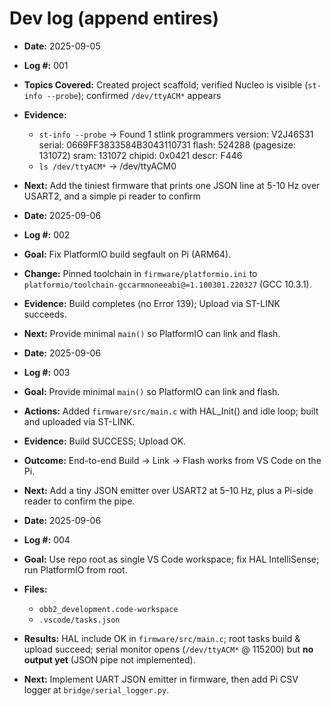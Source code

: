 # Dev log (append entires)

- **Date:** 2025-09-05
- **Log #:** 001
- **Topics Covered:** Created project scaffold; verified Nucleo is visible (`st-info --probe`); confirmed `/dev/ttyACM*` appears
- **Evidence:**
    - `st-info --probe` -> 
                Found 1 stlink programmers
                version:    V2J46S31
                serial:     0669FF3833584B3043110731
                flash:      524288 (pagesize: 131072)
                sram:       131072
                chipid:     0x0421
                descr:      F446
    - `ls /dev/ttyACM*` -> /dev/ttyACM0
- **Next:** Add the tiniest firmware that prints one JSON line at 5-10 Hz over USART2, and a simple pi reader to confirm

- **Date:** 2025-09-06
- **Log #:** 002
- **Goal:** Fix PlatformIO build segfault on Pi (ARM64).
- **Change:** Pinned toolchain in `firmware/platformio.ini` to `platformio/toolchain-gccarmnoneeabi@=1.100301.220327` (GCC 10.3.1).
- **Evidence:** Build completes (no Error 139); Upload via ST-LINK succeeds.
- **Next:** Provide minimal `main()` so PlatformIO can link and flash.


- **Date:** 2025-09-06
- **Log #:** 003
- **Goal:** Provide minimal `main()` so PlatformIO can link and flash.
- **Actions:** Added `firmware/src/main.c` with HAL_Init() and idle loop; built and uploaded via ST-LINK.
- **Evidence:** Build SUCCESS; Upload OK.
- **Outcome:** End-to-end Build -> Link -> Flash works from VS Code on the Pi.
- **Next:** Add a tiny JSON emitter over USART2 at 5–10 Hz, plus a Pi-side reader to confirm the pipe.

- **Date:** 2025-09-06
- **Log #:** 004
- **Goal:** Use repo root as single VS Code workspace; fix HAL IntelliSense; run PlatformIO from root.
- **Files:**
  - `obb2_development.code-workspace`
  - `.vscode/tasks.json`
- **Results:** HAL include OK in `firmware/src/main.c`; root tasks build & upload succeed; serial monitor opens (`/dev/ttyACM*` @ 115200) but **no output yet** (JSON pipe not implemented).
- **Next:** Implement UART JSON emitter in firmware, then add Pi CSV logger at `bridge/serial_logger.py`.
